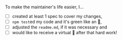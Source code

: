 To make the maintainer's life easier, I...

- [ ] created at least 1 spec to cover my changes,
- [ ] `npm test`ed my code and it's green like an :green_apple:,
- [ ] adjusted the `readme.md`, if it was necessary and
- [ ] would like to receive a virtual :beer: after that hard work!
